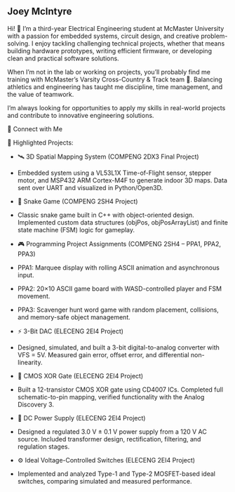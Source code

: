 ## Joey McIntyre

Hi! 👋 I’m a third-year Electrical Engineering student at McMaster University with a passion for embedded systems, circuit design, and creative problem-solving. I enjoy tackling challenging technical projects, whether that means building hardware prototypes, writing efficient firmware, or developing clean and practical software solutions.

When I’m not in the lab or working on projects, you’ll probably find me training with McMaster’s Varsity Cross-Country & Track team 🏃. Balancing athletics and engineering has taught me discipline, time management, and the value of teamwork.

I’m always looking for opportunities to apply my skills in real-world projects and contribute to innovative engineering solutions.

🔗 Connect with Me


📂 Highlighted Projects:

- 🛰️ 3D Spatial Mapping System (COMPENG 2DX3 Final Project)
 - Embedded system using a VL53L1X Time-of-Flight sensor, stepper motor, and MSP432 ARM Cortex-M4F to generate indoor 3D maps. Data sent over UART and visualized in Python/Open3D.

- 🐍 Snake Game (COMPENG 2SH4 Project)
 - Classic snake game built in C++ with object-oriented design. Implemented custom data structures (objPos, objPosArrayList) and finite state machine (FSM) logic for gameplay.

- 🎮 Programming Project Assignments (COMPENG 2SH4 – PPA1, PPA2, PPA3)

 - PPA1: Marquee display with rolling ASCII animation and asynchronous input.

 - PPA2: 20×10 ASCII game board with WASD-controlled player and FSM movement.

 - PPA3: Scavenger hunt word game with random placement, collisions, and memory-safe object management.

- ⚡ 3-Bit DAC (ELECENG 2EI4 Project)
 - Designed, simulated, and built a 3-bit digital-to-analog converter with VFS = 5V. Measured gain error, offset error, and differential non-linearity.

- 🔐 CMOS XOR Gate (ELECENG 2EI4 Project)
 - Built a 12-transistor CMOS XOR gate using CD4007 ICs. Completed full schematic-to-pin mapping, verified functionality with the Analog Discovery 3.

- 🔌 DC Power Supply (ELECENG 2EI4 Project)
 - Designed a regulated 3.0 V ± 0.1 V power supply from a 120 V AC source. Included transformer design, rectification, filtering, and regulation stages.

- ⚙️ Ideal Voltage-Controlled Switches (ELECENG 2EI4 Project)
 - Implemented and analyzed Type-1 and Type-2 MOSFET-based ideal switches, comparing simulated and measured performance.
